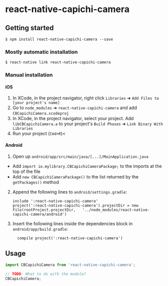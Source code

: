 # react-native-capichi-camera

## Getting started

`$ npm install react-native-capichi-camera --save`

### Mostly automatic installation

`$ react-native link react-native-capichi-camera`

### Manual installation


#### iOS

1. In XCode, in the project navigator, right click `Libraries` ➜ `Add Files to [your project's name]`
2. Go to `node_modules` ➜ `react-native-capichi-camera` and add `CBCapichiCamera.xcodeproj`
3. In XCode, in the project navigator, select your project. Add `libCBCapichiCamera.a` to your project's `Build Phases` ➜ `Link Binary With Libraries`
4. Run your project (`Cmd+R`)<

#### Android

1. Open up `android/app/src/main/java/[...]/MainApplication.java`
  - Add `import io.mylibrary.CBCapichiCameraPackage;` to the imports at the top of the file
  - Add `new CBCapichiCameraPackage()` to the list returned by the `getPackages()` method
2. Append the following lines to `android/settings.gradle`:
  	```
  	include ':react-native-capichi-camera'
  	project(':react-native-capichi-camera').projectDir = new File(rootProject.projectDir, 	'../node_modules/react-native-capichi-camera/android')
  	```
3. Insert the following lines inside the dependencies block in `android/app/build.gradle`:
  	```
      compile project(':react-native-capichi-camera')
  	```


## Usage
```javascript
import CBCapichiCamera from 'react-native-capichi-camera';

// TODO: What to do with the module?
CBCapichiCamera;
```

